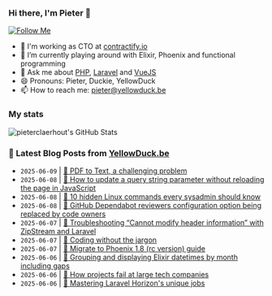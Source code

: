 ### Hi there, I'm Pieter 👋  
[![Follow Me](https://img.shields.io/github/followers/pieterclaerhout?label=Follow&style=social)](https://github.com/pieterclaerhout)

- 🏢 I'm working as CTO at [contractify.io](https://contractify.io)
- 🌱 I’m currently playing around with Elixir, Phoenix and functional programming
- 💬 Ask me about [PHP](https://php.net), [Laravel](http://laravel.com) and [VueJS](https://vuejs.org)
- 😄 Pronouns: Pieter, Duckie, YellowDuck
- 📫 How to reach me: pieter@yellowduck.be

### My stats

![pieterclaerhout's GitHub Stats](https://github-readme-stats.vercel.app/api?username=pieterclaerhout&show_icons=true&count_private=true&line_height=40)

### 📩 Latest Blog Posts from [YellowDuck.be](https://www.yellowduck.be/)
<!-- BLOG-POST-LIST:START -->
- `2025-06-09` | [🔗 PDF to Text, a challenging problem](https://www.yellowduck.be/posts/pdf-to-text-a-challenging-problem)  
- `2025-06-08` | [🐥 How to update a query string parameter without reloading the page in JavaScript](https://www.yellowduck.be/posts/how-to-update-a-query-string-parameter-without-reloading-the-page-in-javascript)  
- `2025-06-08` | [🔗 10 hidden Linux commands every sysadmin should know](https://www.yellowduck.be/posts/10-hidden-linux-commands-every-sysadmin-should-know)  
- `2025-06-08` | [🔗 GitHub Dependabot reviewers configuration option being replaced by code owners](https://www.yellowduck.be/posts/dependabot-reviewers-configuration-option-being-replaced-by-code-owners)  
- `2025-06-07` | [🐥 Troubleshooting “Cannot modify header information” with ZipStream and Laravel](https://www.yellowduck.be/posts/troubleshooting-cannot-modify-header-information-with-zipstream-and-laravel)  
- `2025-06-07` | [🔗 Coding without the jargon](https://www.yellowduck.be/posts/coding-without-the-jargon)  
- `2025-06-07` | [🔗 Migrate to Phoenix 1.8 &lpar;rc version&rpar; guide](https://www.yellowduck.be/posts/migrate-to-phoenix-1-8-rc-version-guide)  
- `2025-06-06` | [🐥 Grouping and displaying Elixir datetimes by month including gaps](https://www.yellowduck.be/posts/grouping-and-displaying-elixir-datetimes-by-month-including-gaps)  
- `2025-06-06` | [🔗 How projects fail at large tech companies](https://www.yellowduck.be/posts/how-projects-fail-at-large-tech-companies)  
- `2025-06-06` | [🔗 Mastering Laravel Horizon&#39;s unique jobs](https://www.yellowduck.be/posts/mastering-laravel-horizons-unique-jobs)  

<!-- BLOG-POST-LIST:END -->
